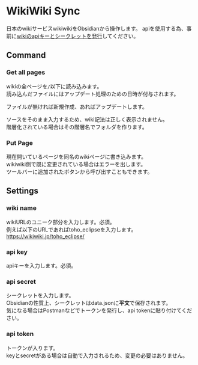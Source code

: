 # WikiWiki Sync
日本のwikiサービスwikiwikiをObsidianから操作します。
apiを使用する為、事前に[wikiのapiキーとシークレットを発行](https://zawazawa.jp/wikiwiki-rest-api/topic/5)してください。
## Command
### Get all pages
wikiの全ページを`/`以下に読み込みます。  
読み込んだファイルにはアップデート処理のための日時が付与されます。

ファイルが無ければ新規作成、あればアップデートします。  

ソースをそのまま入力するため、wiki記法は正しく表示されません。  
階層化されている場合はその階層名でフォルダを作ります。  
### Put Page
現在開いているページを同名のwikiページに書き込みます。  
wikiwiki側で既に変更されている場合はエラーを出します。  
ツールバーに追加されたボタンから呼び出すこともできます。
## Settings
### wiki name
wikiURLのユニーク部分を入力します。必須。  
例えば以下のURLであればtoho_eclipseを入力します。  
https://wikiwiki.jp/toho_eclipse/
### api key
apiキーを入力します。必須。
### api secret
シークレットを入力します。  
Obsidianの性質上、シークレットはdata.jsonに**平文**で保存されます。  
気になる場合はPostmanなどでトークンを発行し、api tokenに貼り付けてください。
### api token
トークンが入ります。  
keyとsecretがある場合は自動で入力されるため、変更の必要はありません。

